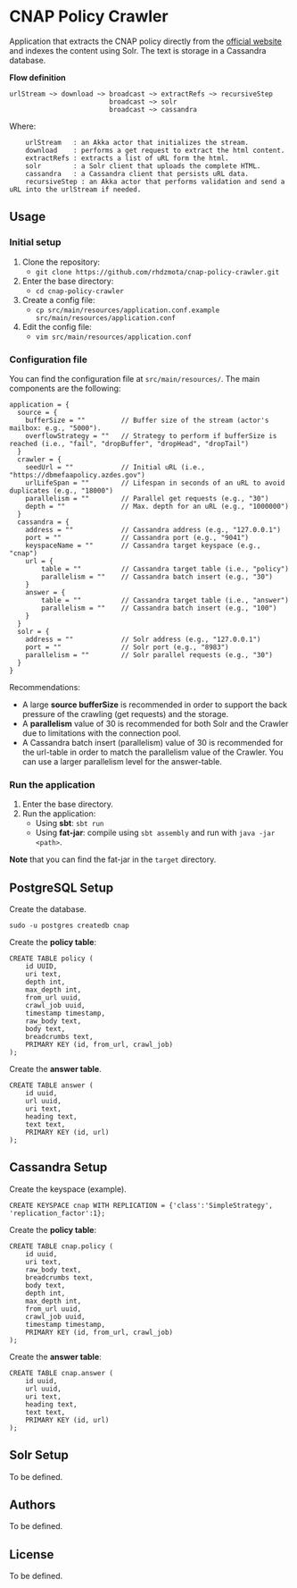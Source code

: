 # CNAP Policy Crawler

Application that extracts the CNAP policy directly from the [official website](https://dbmefaapolicy.azdes.gov) and
indexes the content using Solr. The text is storage in a Cassandra database. 

**Flow definition**
```text
urlStream ~> download ~> broadcast ~> extractRefs ~> recursiveStep
                         broadcast ~> solr
                         broadcast ~> cassandra 
```

Where:
```text
    urlStream   : an Akka actor that initializes the stream. 
    download    : performs a get request to extract the html content.
    extractRefs : extracts a list of uRL form the html.
    solr        : a Solr client that uploads the complete HTML. 
    cassandra   : a Cassandra client that persists uRL data. 
    recursiveStep : an Akka actor that performs validation and send a uRL into the urlStream if needed.
```

## Usage 

### Initial setup
1. Clone the repository: 
    * `git clone https://github.com/rhdzmota/cnap-policy-crawler.git`
2. Enter the base directory: 
    * `cd cnap-policy-crawler`
3. Create a config file: 
    * `cp src/main/resources/application.conf.example src/main/resources/application.conf`
4. Edit the config file: 
    * `vim src/main/resources/application.conf`
    

### Configuration file

You can find the configuration file at `src/main/resources/`. The main components are the following: 

```text
application = {
  source = {
    bufferSize = ""         // Buffer size of the stream (actor's mailbox: e.g., "5000"). 
    overflowStrategy = ""   // Strategy to perform if bufferSize is reached (i.e., "fail", "dropBuffer", "dropHead", "dropTail")
  }
  crawler = {
    seedUrl = ""            // Initial uRL (i.e., "https://dbmefaapolicy.azdes.gov")
    urlLifeSpan = ""        // Lifespan in seconds of an uRL to avoid duplicates (e.g., "18000")
    parallelism = ""        // Parallel get requests (e.g., "30")
    depth = ""              // Max. depth for an uRL (e.g., "1000000")
  }
  cassandra = {
    address = ""            // Cassandra address (e.g., "127.0.0.1")
    port = ""               // Cassandra port (e.g., "9041")
    keyspaceName = ""       // Cassandra target keyspace (e.g., "cnap")
    url = {
        table = ""          // Cassandra target table (i.e., "policy")
        parallelism = ""    // Cassandra batch insert (e.g., "30")
    }
    answer = {
        table = ""          // Cassandra target table (i.e., "answer")
        parallelism = ""    // Cassandra batch insert (e.g., "100")
    }
  }
  solr = {
    address = ""            // Solr address (e.g., "127.0.0.1")
    port = ""               // Solr port (e.g., "8983")
    parallelism = ""        // Solr parallel requests (e.g., "30")
  }
}
```

Recommendations:
* A large **source bufferSize** is recommended in order to support the back pressure of the crawling (get requests)
and the storage. 
* A **parallelism** value of 30 is recommended for both Solr and the Crawler due to limitations with 
the connection pool. 
* A Cassandra batch insert (parallelism) value of 30 is recommended for the url-table in order to match the parallelism 
value of the Crawler. You can use a larger parallelism level for the answer-table. 

### Run the application
1. Enter the base directory.
2. Run the application:
    * Using **sbt**: `sbt run`
    * Using **fat-jar**: compile using `sbt assembly` and run with `java -jar <path>`.
     
**Note** that you can find the fat-jar in the `target` directory. 

## PostgreSQL Setup

Create the database.
```text
sudo -u postgres createdb cnap
```

Create the **policy table**:
```text
CREATE TABLE policy (
    id UUID,
    uri text,
    depth int, 
    max_depth int, 
    from_url uuid, 
    crawl_job uuid, 
    timestamp timestamp,
    raw_body text, 
    body text, 
    breadcrumbs text, 
    PRIMARY KEY (id, from_url, crawl_job)
);
```

Create the **answer table**. 
```text
CREATE TABLE answer (
    id uuid,
    url uuid,
    uri text,
    heading text,
    text text,
    PRIMARY KEY (id, url)
);
```

## Cassandra Setup

Create the keyspace (example).
```text
CREATE KEYSPACE cnap WITH REPLICATION = {'class':'SimpleStrategy', 'replication_factor':1};
```

Create the **policy table**:
```text
CREATE TABLE cnap.policy (
    id uuid, 
    uri text, 
    raw_body text, 
    breadcrumbs text, 
    body text, 
    depth int, 
    max_depth int, 
    from_url uuid, 
    crawl_job uuid, 
    timestamp timestamp,
    PRIMARY KEY (id, from_url, crawl_job)
);
```

Create the **answer table**:
```text
CREATE TABLE cnap.answer (
    id uuid,
    url uuid,
    uri text,
    heading text,
    text text,
    PRIMARY KEY (id, url)
);
```

## Solr Setup
To be defined. 

## Authors 
To be defined. 

## License
To be defined.